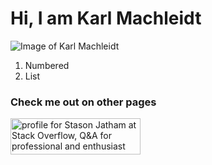 # Hi, I am Karl Machleidt

![Image of Karl Machleidt](https://github.com/StasonJatham/me/blob/master/assets/css/IMG_7364_freigestellt.png)


1. Numbered
2. List



### Check me out on other pages
<a href="https://stackoverflow.com/users/13264448/stason-jatham"><img src="https://stackoverflow.com/users/flair/13264448.png" width="208" height="58" alt="profile for Stason Jatham at Stack Overflow, Q&amp;A for professional and enthusiast programmers" title="profile for Stason Jatham at Stack Overflow, Q&amp;A for professional and enthusiast programmers"></a>


